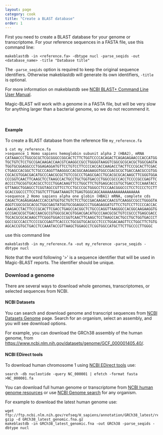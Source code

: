 ```yaml
---
layout: page
category: cook
title: "Create a BLAST database"
order: 1
---
```


First you need to create a BLAST database for your genome or transcriptome. For your reference sequences in a FASTA file, use this command line:

```
makeblastdb -in <reference.fa> -dbtype nucl -parse_seqids -out <database_name> -title "Database title"
```

The ```-parse_seqids``` option is required to keep the original sequence identifiers. Otherwise makeblastdb will generate its own identifiers, ```-title``` is optional.

For more information on makeblastdb see [NCBI BLAST+ Command Line User Manual](https://www.ncbi.nlm.nih.gov/books/NBK279688/).

Magic-BLAST will work with a genome in a FASTA file, but will be very slow for anything larger than a bacterial genome, so we do not recommend it.

 
&nbsp;


#### Example

To create a BLAST database from the reference file ```my_reference.fa```

```
$ cat my_reference.fa
>sequence_1 Homo sapiens hemoglobin subunit alpha 2 (HBA2), mRNA
CATAAACCCTGGCGCGCTCGCGGGCCGGCACTCTTCTGGTCCCCACAGACTCAGAGAGAACCCACCATGG
TGCTGTCTCCTGCCGACAAGACCAACGTCAAGGCCGCCTGGGGTAAGGTCGGCGCGCACGCTGGCGAGTA
TGGTGCGGAGGCCCTGGAGAGGATGTTCCTGTCCTTCCCCACCACCAAGACCTACTTCCCGCACTTCGAC
CTGAGCCACGGCTCTGCCCAGGTTAAGGGCCACGGCAAGAAGGTGGCCGACGCGCTGACCAACGCCGTGG
CGCACGTGGACGACATGCCCAACGCGCTGTCCGCCCTGAGCGACCTGCACGCGCACAAGCTTCGGGTGGA
CCCGGTCAACTTCAAGCTCCTAAGCCACTGCCTGCTGGTGACCCTGGCCGCCCACCTCCCCGCCGAGTTC
ACCCCTGCGGTGCACGCCTCCCTGGACAAGTTCCTGGCTTCTGTGAGCACCGTGCTGACCTCCAAATACC
GTTAAGCTGGAGCCTCGGTAGCCGTTCCTCCTGCCCGCTGGGCCTCCCAACGGGCCCTCCTCCCCTCCTT
GCACCGGCCCTTCCTGGTCTTTGAATAAAGTCTGAGTGGGCAGCAAAAAAAAAAAAAAAAAA
>sequence_2 Homo sapiens alpha one globin (HBA1) mRNA, complete cds
CAGACTCAGAGAGAACCCACCATGGTGCTGTCTCCTGCCGACAAGACCAACGTCAAGGCCGCCTGGGGTA
AGGTCGGCGCGCACGCTGGCGAGTATGGTGCGGAGGCCCTGGAGAGGATGTTCCTGTCCTTCCCCACCAC
CAAGACCTACTTCCCGCACTTCGACCTGAGCCACGGCTCTGCCCAGGTTAAGGGCCACGGCAAGAAGGTG
GCCGACGCGCTGACCAACGCCGTGGCGCACGTGGACGACATGCCCAACGCGCTGTCCGCCCTGAGCGACC
TGCACGCGCACAAGCTTCGGGTGGACCCGGTCAACTTCAAGCTCCTAAGCCACTGCCTGCTGGTGACCCT
GGCCGCCCACCTCCCCGCCGAGTTCACCCCTGCGGTGCACGCCTCCCTGGACAAGTTCCTGGCTTCTGTG
AGCACCGTGCTGACCTCCAAATACCGTTAAGCTGGAGCCTCGGTGGCCATGCTTCTTGCCCCTTGGGC
```

use this command line

```
makeblastdb -in my_reference.fa -out my_reference -parse_seqids -dbtype nucl
```

Note that the word following '>' is a sequence identifier that will be used in Magic-BLAST reports. The identifier should be unique.


### Download a genome

There are several ways to download whole genomes, transcriptomes, or selected sequences from NCBI.

#### NCBI Datasets

You can search and download genome and transcript sequences from [NCBI Datasets Genome](https://www.ncbi.nlm.nih.gov/datasets/genome/) page. Search for an organism, select an assembly, and you will see download options.

For example, you can download the GRCh38 assembly of the human genome, from https://www.ncbi.nlm.nih.gov/datasets/genome/GCF_000001405.40/.

#### NCBI EDirect tools

To download human chromosome 1 using [NCBI EDirect tools](https://github.com/NCBI-Hackathons/EDirectCookbook) use:

```
search -db nucleotide -query NC_000001 | efetch -format fasta >NC_000001.fa
```

You can download full human genome or transcriptome from [NCBI human genome resources](https://www.ncbi.nlm.nih.gov/projects/genome/guide/human/index.shtml) or use [NCBI Genome search](https://www.ncbi.nlm.nih.gov/genome) for any organism.

For  example to download the latest human genome use:

```
wget ftp://ftp.ncbi.nlm.nih.gov/refseq/H_sapiens/annotation/GRCh38_latest/refseq_identifiers/GRCh38_latest_genomic.fna.gz
gzip -d GRCh38_latest_genomic.fna.gz
makeblastdb -in GRCh38_latest_genomic.fna -out GRCh38 -parse_seqids -dbtype nucl
```


